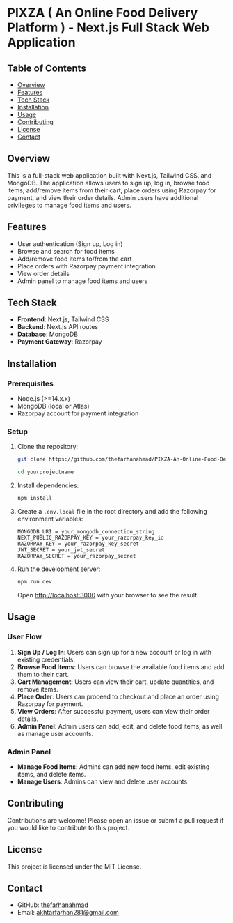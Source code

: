 # PIXZA ( An Online Food Delivery Platform ) - Next.js Full Stack Web Application

## Table of Contents

- [Overview](#overview)
- [Features](#features)
- [Tech Stack](#tech-stack)
- [Installation](#installation)
- [Usage](#usage)
- [Contributing](#contributing)
- [License](#license)
- [Contact](#contact)

## Overview

This is a full-stack web application built with Next.js, Tailwind CSS, and MongoDB. The application allows users to sign up, log in, browse food items, add/remove items from their cart, place orders using Razorpay for payment, and view their order details. Admin users have additional privileges to manage food items and users.

## Features

- User authentication (Sign up, Log in)
- Browse and search for food items
- Add/remove food items to/from the cart
- Place orders with Razorpay payment integration
- View order details
- Admin panel to manage food items and users

## Tech Stack

- **Frontend**: Next.js, Tailwind CSS
- **Backend**: Next.js API routes
- **Database**: MongoDB
- **Payment Gateway**: Razorpay

## Installation

### Prerequisites

- Node.js (>=14.x.x)
- MongoDB (local or Atlas)
- Razorpay account for payment integration

### Setup

1. Clone the repository:

   ```sh
   git clone https://github.com/thefarhanahmad/PIXZA-An-Online-Food-Delivery-Platform.git

   cd yourprojectname
   ```

2. Install dependencies:

   ```sh
   npm install
   ```

3. Create a `.env.local` file in the root directory and add the following environment variables:

   ```env
   MONGODB_URI = your_mongodb_connection_string
   NEXT_PUBLIC_RAZORPAY_KEY = your_razorpay_key_id
   RAZORPAY_KEY = your_razorpay_key_secret
   JWT_SECRET = your_jwt_secret
   RAZORPAY_SECRET = your_razorpay_secret
   ```

4. Run the development server:

   ```sh
   npm run dev
   ```

   Open [http://localhost:3000](http://localhost:3000) with your browser to see the result.

## Usage

### User Flow

1. **Sign Up / Log In**: Users can sign up for a new account or log in with existing credentials.
2. **Browse Food Items**: Users can browse the available food items and add them to their cart.
3. **Cart Management**: Users can view their cart, update quantities, and remove items.
4. **Place Order**: Users can proceed to checkout and place an order using Razorpay for payment.
5. **View Orders**: After successful payment, users can view their order details.
6. **Admin Panel**: Admin users can add, edit, and delete food items, as well as manage user accounts.

### Admin Panel

- **Manage Food Items**: Admins can add new food items, edit existing items, and delete items.
- **Manage Users**: Admins can view and delete user accounts.

## Contributing

Contributions are welcome! Please open an issue or submit a pull request if you would like to contribute to this project.

## License

This project is licensed under the MIT License.

## Contact

- GitHub: [thefarhanahmad](https://github.com/thefarhanahmad)
- Email: akhtarfarhan281@gmail.com
